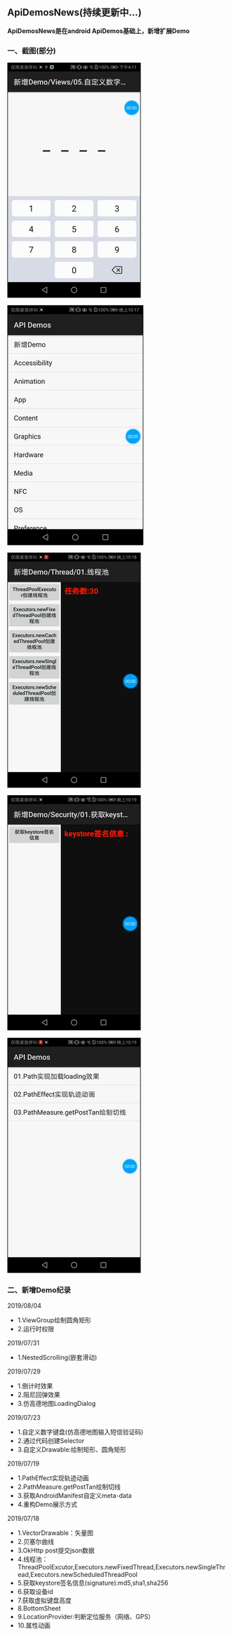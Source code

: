 ## ApiDemosNews(持续更新中...)

**ApiDemosNews是在android ApiDemos基础上，新增扩展Demo**

### 一、截图(部分)


![](/screenshot/5.gif)

![](/screenshot/1.gif)

![](/screenshot/2.gif)

![](/screenshot/3.gif)

![](/screenshot/4.gif)




### 二、新增Demo纪录

2019/08/04

* 1.ViewGroup绘制圆角矩形
* 2.运行时权限


2019/07/31

* 1.NestedScrolling(嵌套滑动)

2019/07/29

* 1.倒计时效果
* 2.阻尼回弹效果
* 3.仿高德地图LoadingDialog


2019/07/23

* 1.自定义数字键盘(仿高德地图输入短信验证码)
* 2.通过代码创建Selector
* 3.自定义Drawable:绘制矩形、圆角矩形

2019/07/19

* 1.PathEffect实现轨迹动画
* 2.PathMeasure.getPostTan绘制切线
* 3.获取AndroidManifest自定义meta-data
* 4.重构Demo展示方式

2019/07/18

* 1.VectorDrawable：矢量图
* 2.贝塞尔曲线
* 3.OkHttp post提交json数据
* 4.线程池：ThreadPoolExcutor,Executors.newFixedThread,Executors.newSingleThread,Executors.newScheduledThreadPool
* 5.获取keystore签名信息(signature):md5,sha1,sha256
* 6.获取设备id
* 7.获取虚拟键盘高度
* 8.BottomSheet
* 9.LocationProvider:判断定位服务（网络、GPS）
* 10.属性动画


